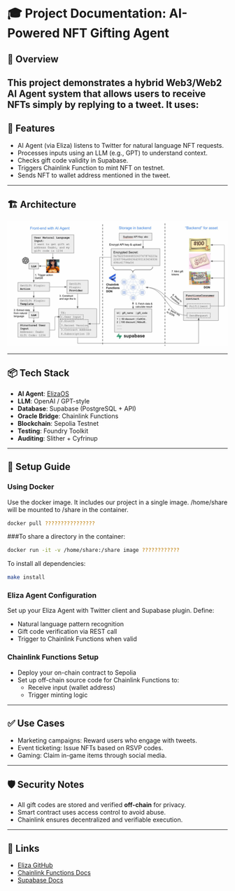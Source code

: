 # 🎓 Project Documentation: AI-Powered NFT Gifting Agent

## 🧠 Overview
This project demonstrates a hybrid Web3/Web2 AI Agent system that allows users to receive NFTs simply by replying to a tweet. It uses:
---

## 📌 Features
- AI Agent (via Eliza) listens to Twitter for natural language NFT requests.
- Processes inputs using an LLM (e.g., GPT) to understand context.
- Checks gift code validity in Supabase.
- Triggers Chainlink Function to mint NFT on testnet.
- Sends NFT to wallet address mentioned in the tweet.

---

## 🏗️ Architecture

![Architecture Diagram](img/image.jpg)

---

## 📦 Tech Stack
- **AI Agent**: [ElizaOS](https://github.com/eliza-ai/elizaos)
- **LLM**: OpenAI / GPT-style
- **Database**: Supabase (PostgreSQL + API)
- **Oracle Bridge**: Chainlink Functions
- **Blockchain**: Sepolia Testnet
- **Testing**: Foundry Toolkit
- **Auditing**: Slither + Cyfrinup

---

## 🚀 Setup Guide

###  Using Docker
Use the docker image. It includes our project in a single image. /home/share will be mounted to /share in the container.

```bash
docker pull ????????????????
```

###To share a directory in the container:
```bash
docker run -it -v /home/share:/share image ????????????
```

To install all dependencies:

```bash
make install
```

###  Eliza Agent Configuration
Set up your Eliza Agent with Twitter client and Supabase plugin. Define:
- Natural language pattern recognition
- Gift code verification via REST call
- Trigger to Chainlink Functions when valid

###  Chainlink Functions Setup
- Deploy your on-chain contract to Sepolia
- Set up off-chain source code for Chainlink Functions to:
  - Receive input (wallet address)
  - Trigger minting logic

---

## ✅ Use Cases
- Marketing campaigns: Reward users who engage with tweets.
- Event ticketing: Issue NFTs based on RSVP codes.
- Gaming: Claim in-game items through social media.

---

## 🛡️ Security Notes
- All gift codes are stored and verified **off-chain** for privacy.
- Smart contract uses access control to avoid abuse.
- Chainlink ensures decentralized and verifiable execution.

---

## 🔗 Links
- [Eliza GitHub](https://github.com/eliza-ai/elizaos)
- [Chainlink Functions Docs](https://docs.chain.link/functions)
- [Supabase Docs](https://supabase.com/docs)